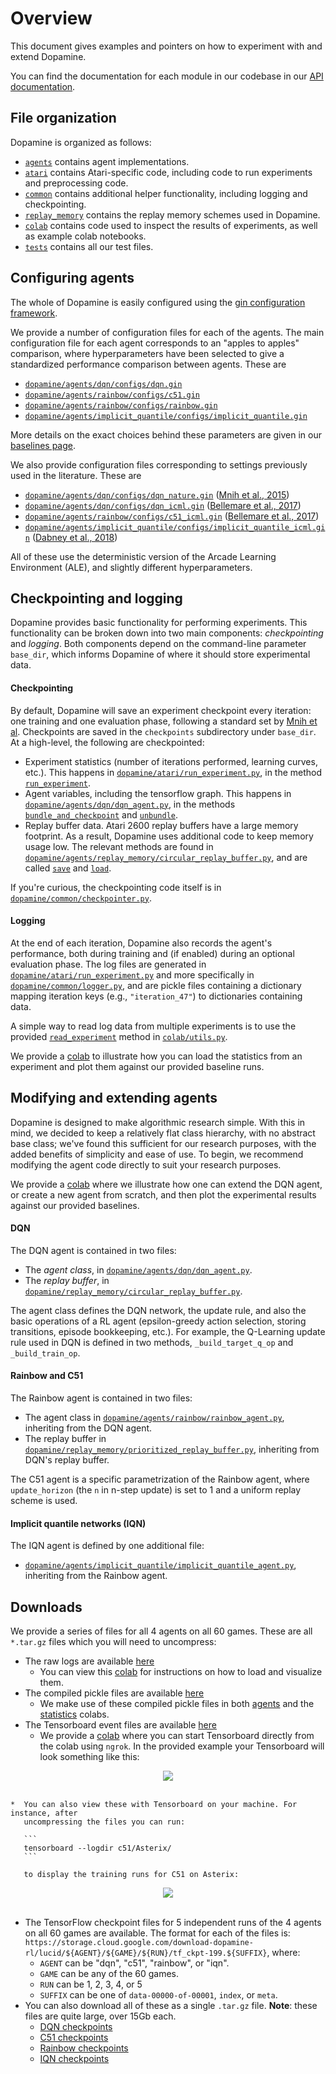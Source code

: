 # Overview

This document gives examples and pointers on how to experiment with and extend
Dopamine.

You can find the documentation for each module in our codebase in our
[API documentation](https://github.com/google/dopamine/blob/master/docs/api_docs/python/index.md).

## File organization

Dopamine is organized as follows:

*   [`agents`](https://github.com/google/dopamine/tree/master/dopamine/agents)
    contains agent implementations.
*   [`atari`](https://github.com/google/dopamine/tree/master/dopamine/atari)
    contains Atari-specific code, including code to run experiments and
    preprocessing code.
*   [`common`](https://github.com/google/dopamine/tree/master/dopamine/common)
    contains additional helper functionality, including logging and
    checkpointing.
*   [`replay_memory`](https://github.com/google/dopamine/tree/master/dopamine/replay_memory)
    contains the replay memory schemes used in Dopamine.
*   [`colab`](https://github.com/google/dopamine/tree/master/dopamine/colab)
    contains code used to inspect the results of experiments, as well as example
    colab notebooks.
*   [`tests`](https://github.com/google/dopamine/tree/master/tests)
    contains all our test files.

## Configuring agents

The whole of Dopamine is easily configured using the
[gin configuration framework](https://github.com/google/gin-config).

We provide a number of configuration files for each of the agents. The main
configuration file for each agent corresponds to an "apples to apples"
comparison, where hyperparameters have been selected to give a standardized
performance comparison between agents. These are

*   [`dopamine/agents/dqn/configs/dqn.gin`](https://github.com/google/dopamine/blob/master/dopamine/agents/dqn/configs/dqn.gin)
*   [`dopamine/agents/rainbow/configs/c51.gin`](https://github.com/google/dopamine/blob/master/dopamine/agents/rainbow/configs/c51.gin)
*   [`dopamine/agents/rainbow/configs/rainbow.gin`](https://github.com/google/dopamine/blob/master/dopamine/agents/rainbow/configs/rainbow.gin)
*   [`dopamine/agents/implicit_quantile/configs/implicit_quantile.gin`](https://github.com/google/dopamine/blob/master/dopamine/agents/implicit_quantile/configs/implicit_quantile.gin)

More details on the exact choices behind these parameters are given in our
[baselines page](https://github.com/google/dopamine/tree/master/baselines/).

We also provide configuration files corresponding to settings previously used in
the literature. These are

*   [`dopamine/agents/dqn/configs/dqn_nature.gin`](https://github.com/google/dopamine/blob/master/dopamine/agents/dqn/configs/dqn_nature.gin)
    ([Mnih et al., 2015][dqn])
*   [`dopamine/agents/dqn/configs/dqn_icml.gin`](https://github.com/google/dopamine/blob/master/dopamine/agents/dqn/configs/dqn_icml.gin)
    ([Bellemare et al., 2017][c51])
*   [`dopamine/agents/rainbow/configs/c51_icml.gin`](https://github.com/google/dopamine/blob/master/dopamine/agents/rainbow/configs/c51_icml.gin)
    ([Bellemare et al., 2017][c51])
*   [`dopamine/agents/implicit_quantile/configs/implicit_quantile_icml.gin`](https://github.com/google/dopamine/blob/master/dopamine/agents/implicit_quantile/configs/implicit_quantile_icml.gin)
    ([Dabney et al., 2018][iqn])

All of these use the deterministic version of the Arcade Learning Environment
(ALE), and slightly different hyperparameters.

## Checkpointing and logging

Dopamine provides basic functionality for performing experiments. This
functionality can be broken down into two main components: *checkpointing* and
*logging*. Both components depend on the command-line parameter `base_dir`,
which informs Dopamine of where it should store experimental data.

#### Checkpointing

By default, Dopamine will save an experiment checkpoint every iteration: one
training and one evaluation phase, following a standard set by [Mnih et al][dqn].
Checkpoints are saved in the `checkpoints` subdirectory under `base_dir`. At a
high-level, the following are checkpointed:

*   Experiment statistics (number of iterations performed, learning curves,
    etc.). This happens in
    [`dopamine/atari/run_experiment.py`](https://github.com/google/dopamine/blob/master/dopamine/atari/run_experiment.py),
    in the method
    [`run_experiment`](https://github.com/google/dopamine/blob/master/docs/api_docs/python/run_experiment/TrainRunner.md#run_experiment).
*   Agent variables, including the tensorflow graph. This happens in
    [`dopamine/agents/dqn/dqn_agent.py`](https://github.com/google/dopamine/blob/master/dopamine/agents/dqn/dqn_agent.py),
    in the methods
    [`bundle_and_checkpoint`](https://github.com/google/dopamine/blob/master/docs/api_docs/python/dqn_agent/DQNAgent.md#bundle_and_checkpoint)
    and
    [`unbundle`](https://github.com/google/dopamine/blob/master/docs/api_docs/python/dqn_agent/DQNAgent.md#unbundle).
*   Replay buffer data. Atari 2600 replay buffers have a large memory footprint.
    As a result, Dopamine uses additional code to keep memory usage low. The
    relevant methods are found in
    [`dopamine/agents/replay_memory/circular_replay_buffer.py`](https://github.com/google/dopamine/blob/master/dopamine/replay_memory/circular_replay_buffer.py),
    and are called
    [`save`](https://github.com/google/dopamine/blob/master/docs/api_docs/python/circular_replay_buffer/OutOfGraphReplayBuffer.md#save)
    and
    [`load`](https://github.com/google/dopamine/blob/master/docs/api_docs/python/circular_replay_buffer/OutOfGraphReplayBuffer.md#load).

If you're curious, the checkpointing code itself is in
[`dopamine/common/checkpointer.py`](https://github.com/google/dopamine/blob/master/dopamine/common/checkpointer.py).

#### Logging

At the end of each iteration, Dopamine also records the agent's performance,
both during training and (if enabled) during an optional evaluation phase. The
log files are generated in
[`dopamine/atari/run_experiment.py`](https://github.com/google/dopamine/blob/master/dopamine/atari/run_experiment.py)
and more specifically in
[`dopamine/common/logger.py`](https://github.com/google/dopamine/blob/master/dopamine/common/logger.py),
and are pickle files containing a dictionary mapping iteration keys
(e.g., `"iteration_47"`) to dictionaries containing data.

A simple way to read log data from multiple experiments is to use the provided
[`read_experiment`](https://github.com/google/dopamine/blob/master/docs/api_docs/python/utils/read_experiment.md)
method in
[`colab/utils.py`](https://github.com/google/dopamine/blob/master/dopamine/colab/utils.py).

We provide a
[colab](https://colab.research.google.com/github/google/dopamine/blob/master/dopamine/colab/load_statistics.ipynb)
to illustrate how you can load the statistics from an experiment and plot them
against our provided baseline runs.

## Modifying and extending agents

Dopamine is designed to make algorithmic research simple. With this in mind, we
decided to keep a relatively flat class hierarchy, with no abstract base class;
we've found this sufficient for our research purposes, with the added benefits
of simplicity and ease of use. To begin, we recommend modifying the agent code
directly to suit your research purposes.

We provide a
[colab](https://colab.research.google.com/github/google/dopamine/blob/master/dopamine/colab/agents.ipynb)
where we illustrate how one can extend the DQN agent, or create a new agent from
scratch, and then plot the experimental results against our provided baselines.

#### DQN

The DQN agent is contained in two files:

*   The *agent class*, in
    [`dopamine/agents/dqn/dqn_agent.py`](https://github.com/google/dopamine/blob/master/dopamine/agents/dqn/dqn_agent.py).
*   The *replay buffer*, in
    [`dopamine/replay_memory/circular_replay_buffer.py`](https://github.com/google/dopamine/blob/master/dopamine/replay_memory/circular_replay_buffer.py).

The agent class defines the DQN network, the update rule, and also the basic
operations of a RL agent (epsilon-greedy action selection, storing transitions,
episode bookkeeping, etc.). For example, the Q-Learning update rule used in DQN
is defined in two methods, `_build_target_q_op` and `_build_train_op`.

#### Rainbow and C51

The Rainbow agent is contained in two files:

*   The agent class in
    [`dopamine/agents/rainbow/rainbow_agent.py`](https://github.com/google/dopamine/blob/master/dopamine/agents/rainbow/rainbow_agent.py),
    inheriting from the DQN agent.
*   The replay buffer in
    [`dopamine/replay_memory/prioritized_replay_buffer.py`](https://github.com/google/dopamine/blob/master/dopamine/replay_memory/prioritized_replay_buffer.py),
    inheriting from DQN's replay buffer.

The C51 agent is a specific parametrization of the Rainbow agent, where
`update_horizon` (the `n` in n-step update) is set to 1 and a uniform replay
scheme is used.

#### Implicit quantile networks (IQN)

The IQN agent is defined by one additional file:

*   [`dopamine/agents/implicit_quantile/implicit_quantile_agent.py`](https://github.com/google/dopamine/blob/master/dopamine/agents/implicit_quantile/implicit_quantile_agent.py),
    inheriting from the Rainbow agent.

## Downloads

We provide a series of files for all 4 agents on all 60 games. These are all
`*.tar.gz` files which you will need to uncompress:

*   The raw logs are available
    [here](https://storage.cloud.google.com/download-dopamine-rl/compiled_raw_logs_files.tar.gz)
    *  You can view this
       [colab](https://colab.research.google.com/github/google/dopamine/blob/master/dopamine/colab/load_statistics.ipynb)
       for instructions on how to load and visualize them.
*   The compiled pickle files are available
    [here](https://storage.cloud.google.com/download-dopamine-rl/compiled_pkl_files.tar.gz)
    *  We make use of these compiled pickle files in both
       [agents](https://colab.research.google.com/github/google/dopamine/blob/master/dopamine/colab/agents.ipynb)
       and the
       [statistics](https://colab.research.google.com/github/google/dopamine/blob/master/dopamine/colab/load_statistics.ipynb)
       colabs.
*   The Tensorboard event files are available
    [here](https://storage.cloud.google.com/download-dopamine-rl/compiled_tb_event_files.tar.gz)
    *  We provide a
       [colab](https://colab.research.google.com/github/google/dopamine/blob/master/dopamine/colab/tensorboard.ipynb)
       where you can start Tensorboard directly from the colab using `ngrok`.
       In the provided example your Tensorboard will look something like this:

<div align="center">
  <img src="https://google.github.io/dopamine/images/all_asterix_tb.png"><br><br>
</div>

    *  You can also view these with Tensorboard on your machine. For instance, after
       uncompressing the files you can run:

       ```
       tensorboard --logdir c51/Asterix/
       ```

       to display the training runs for C51 on Asterix:

<div align="center">
  <img src="https://google.github.io/dopamine/images/c51_asterix_tb.png"><br><br>
</div>

*   The TensorFlow checkpoint files for 5 independent runs of the 4 agents on
    all 60 games are available. The format for each of the files is:
    `https://storage.cloud.google.com/download-dopamine-rl/lucid/${AGENT}/${GAME}/${RUN}/tf_ckpt-199.${SUFFIX}`,
    where:
    *  `AGENT` can be "dqn", "c51", "rainbow", or "iqn".
    *  `GAME` can be any of the 60 games.
    *  `RUN` can be 1, 2, 3, 4, or 5
    *  `SUFFIX` can be one of `data-00000-of-00001`, `index`, or `meta`.
*   You can also download all of these as a single `.tar.gz` file. **Note**: these files are quite large, over 15Gb each.
    *  [DQN checkpoints](https://storage.cloud.google.com/download-dopamine-rl/dqn_checkpoints.tar.gz)
    *  [C51 checkpoints](https://storage.cloud.google.com/download-dopamine-rl/c51_checkpoints.tar.gz)
    *  [Rainbow checkpoints](https://storage.cloud.google.com/download-dopamine-rl/rainbow_checkpoints.tar.gz)
    *  [IQN checkpoints](https://storage.cloud.google.com/download-dopamine-rl/iqn_checkpoints.tar.gz)

[dqn]: https://storage.googleapis.com/deepmind-media/dqn/DQNNaturePaper.pdf
[c51]: http://proceedings.mlr.press/v70/bellemare17a.html
[rainbow]: https://www.aaai.org/ocs/index.php/AAAI/AAAI18/paper/download/17204/16680
[iqn]: https://arxiv.org/abs/1806.06923
